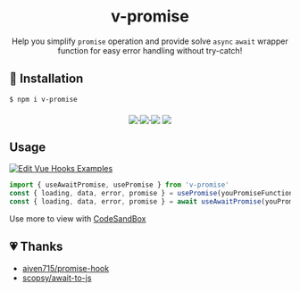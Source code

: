 
<p align="center">
  <h1  align="center">v-promise</h1>
</p>

<p align="center">
  Help you simplify <code>promise</code> operation and provide solve <code>async</code> <code>await</code> wrapper function for easy error handling without try-catch!
</p>

## 📎 Installation
```sh
$ npm i v-promise
```

<p align="center">
  <a href="https://www.npmjs.com/package/v-promise">
    <img align="middle" src="https://img.shields.io/npm/v/v-promise/latest">
  </a>
  <a href="https://github.com/murongg/v-promise/blob/main/LICENSE">
    <img align="middle" src="https://img.shields.io/github/license/murongg/v-promise">
  <a/>
   <img align="middle" src="https://img.shields.io/bundlephobia/min/v-promise" />
  <img align="middle" src="https://img.shields.io/github/languages/top/murongg/v-promise">
</p>

## Usage

[![Edit Vue Hooks Examples](https://codesandbox.io/static/img/play-codesandbox.svg)](https://codesandbox.io/s/hopeful-moon-gquxl3?file=/src/App.vue)
```js
import { useAwaitPromise, usePromise } from 'v-promise'
const { loading, data, error, promise } = usePromise(youPromiseFunction, { immediate: true })
const { loading, data, error, promise } = await useAwaitPromise(youPromiseFunction)
```
Use more to view with [CodeSandBox](https://codesandbox.io/s/hopeful-moon-gquxl3?file=/src/App.vue)

## 💗 Thanks

- [aiven715/promise-hook](https://github.com/aiven715/promise-hook)
- [scopsy/await-to-js](https://github.com/scopsy/await-to-js)
